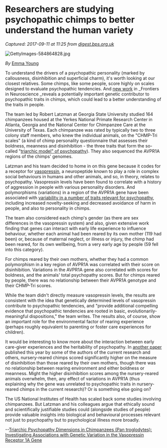# Researchers are studying psychopathic chimps to better understand the human variety

_Captured: 2017-09-11 at 11:25 from [digest.bps.org.uk](https://digest.bps.org.uk/2017/08/09/researchers-are-studying-psychopathic-chimps-to-better-understand-the-human-variety/?utm_content=buffer2bbf9&utm_medium=social&utm_source=twitter.com&utm_campaign=buffer)_

![GettyImages-584864828.jpg](https://researchdigest.files.wordpress.com/2017/08/gettyimages-584864828.jpg?w=1690)

_By_ [Emma Young](https://emmayoung.net/)

To understand the drivers of a psychopathic personality (marked by callousness, disinhibition and superficial charm), it's worth looking at our closest relatives. Some chimps, like some people, score highly on scales designed to evaluate psychopathic tendencies. And [new work](http://journal.frontiersin.org/article/10.3389/fnins.2017.00407/full) in _Frontiers in Neuroscience _reveals a potentially important genetic contributor to psychopathic traits in chimps, which could lead to a better understanding of the traits in people.

The team led by Robert Latzman at Georgia State University studied 164 chimpanzees housed at the Yerkes National Primate Research Center in Atlanta, Georgia and the National Center for Chimpanzee Care at the University of Texas. Each chimpanzee was rated by typically two to three colony staff members, who knew the individual animals, on the "CHMP-Tri scales" (a kind of chimp personality questionnaire that assesses their boldness, meanness and disinhibition - the three traits that form the so-called "[triarchic model" of psychopathy](https://www.ncbi.nlm.nih.gov/pubmed/19583890)). They also sequenced the AVPR1A regions of the chimps' genomes.

Latzman and his team decided to home in on this gene because it codes for a receptor for [vasopressin](https://en.wikipedia.org/wiki/Vasopressin), a neuropeptide known to play a role in complex social behaviours in humans and other animals, and so, in theory, relates to psychopathy. Vasopressin levels have been found to correlate with a history of aggression in people with various personality disorders. And polymorphisms (variations) in a region of the AVPR1A gene have been associated with [variability in a number of traits relevant for psychopathy](http://onlinelibrary.wiley.com/doi/10.1111/jopy.12119/full), including increased novelty-seeking and decreased avoidance of harm in people, and also to personality in chimps.

The team also considered each chimp's gender (as there are sex differences in the vasopressin system) and also, given extensive work finding that genes can interact with early life experience to influence behaviour, whether each animal had been reared by its own mother (119 had been) or, because of maternal neglect, or illness or injury, the chimp had been reared, for its own wellbeing, from a very early age by people (59 fell into this category).

For chimps reared by their own mothers, whether they had a common polymorphism in a key region of AVPR1A was correlated with their score on disinhibition. Variations in the AVPR1A gene also correlated with scores for boldness, and the animals' total psychopathy scores. But for chimps reared by people, there was no relationship between their AVPR1A genotype and their CHMP-Tri scores.

While the team didn't directly measure vasopressin levels, the results are consistent with the idea that genetically determined levels of vasopressin contribute to psychopathic tendencies, and "provide additional compelling evidence that psychopathic tendencies are rooted in basic, evolutionarily-meaningful dispositions," the team writes. The results also, of course, show an important role for the environmental factor of rearing experience (perhaps roughly equivalent to parenting or foster care experiences for children).

It would be interesting to know more about the interaction between early care-giver experiences and the heritability of psychopathy. In [another paper ](http://latzmanlab.com/wp-content/uploads/2017/02/Latzman-et-al-in-press-Etiology-of-Triarchic-Psychopathy-Dimensions-in-Chimpanzees.pdf)published this year by some of the authors of the current research and others, nursery-reared chimps scored significantly higher on the measure of disinhibition than those reared by their own mothers, though there was no relationship between rearing environment and either boldness or meanness. Might the higher disinhibition scores among the nursery-reared animals overwhelm, then, any effect of variations in AVPR1A (thus explaining why the gene was unrelated to psychopathic traits in nursery-reared chimps in the current research)? Or is something else going on?

The US National Institutes of Health has scaled back some studies involving chimpanzees. But Latzman and his colleagues argue that ethically sound and scientifically justifiable studies could (alongside studies of people) provide valuable insights into biological and behavioural processes relevant not just to psychopathy but to psychological illness more broadly.

--[Triarchic Psychopathy Dimensions in Chimpanzees (Pan troglodytes): Investigating Associations with Genetic Variation in the Vasopressin Receptor 1A Gene](http://journal.frontiersin.org/article/10.3389/fnins.2017.00407/full?utm_source=F-AAE&utm_medium=EMLF&utm_campaign=MRK_337964_55_Neuros_20170725_arts_A)
